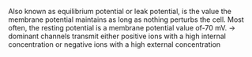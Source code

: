 Also known as equilibrium potential or leak potential, is the value the membrane potential maintains as long as nothing perturbs the cell.
Most often, the resting potential is a membrane potential value of-70 mV.
	-> dominant channels transmit either positive ions with a high internal concentration or negative ions with a high external concentration